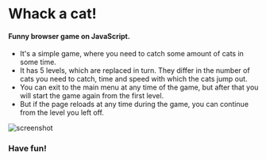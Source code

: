# Whack a cat!
#### Funny browser game on JavaScript.

* It's a simple game, where you need to catch some amount of cats in some time.
* It has 5 levels, which are replaced in turn. They differ in the number of cats you need to catch, time and speed with which the cats jump out.
* You can exit to the main menu at any time of the game, but after that you will start the game again from the first level.
* But if the page reloads at any time during the game, you can continue from the level you left off.

![screenshot](https://user-images.githubusercontent.com/77226972/145376049-4c12c7c1-5622-4cbf-85b5-fd228580c9e7.png)

### Have fun!
